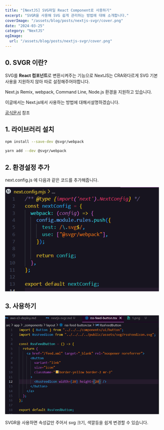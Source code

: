 ```yaml
---
title: "[NextJS] SVG파일 React Component로 사용하기"
excerpt: "SVGR을 사용해 SVG 쉽게 관리하는 방법에 대해 소개합니다."
coverImage: "/assets/blog/posts/nextjs-svgr/cover.png"
date: "2024-03-25"
category: "NextJS"
ogImage:
  url: "/assets/blog/posts/nextjs-svgr/cover.png"
---
```


## **0. SVGR 이란?**

SVG를 **React 컴포넌트**로 변환시켜주는 기능으로 NextJS는 CRA와다르게 SVG 기본사용을 지원하지 않아 따로 설정해주어야합니다.

Next.js Remix, webpack, Command Line, Node.js 환경을 지원하고 있습니다.

이글에서는 Next.js에서 사용하는 방법에 대해서설명하겠습니다.

[공식문서](https://react-svgr.com/docs/getting-started) 참조

## **1. 라이브러리 설치**

```bash
npm install --save-dev @svgr/webpack
```

```bash
yarn add --dev @svgr/webpack
```

## 2. 환경설정 추가

next.config.js 에 다음과 같은 코드를 추가해줍니다.

![Untitled](/assets/blog/posts/nextjs-svgr/1.png)

## 3. 사용하기

![Untitled](/assets/blog/posts/nextjs-svgr/2.png)

SVGR을 사용하면 속성값만 주어서 svg 크기, 색깔등을 쉽게 변경할 수 있습니다.
